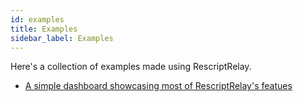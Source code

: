 ```yaml
---
id: examples
title: Examples
sidebar_label: Examples
---
```


Here's a collection of examples made using RescriptRelay.

- [A simple dashboard showcasing most of RescriptRelay's featues](https://github.com/zth/rescript-relay/tree/master/example)
